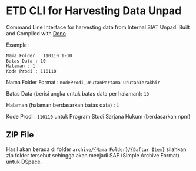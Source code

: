 # ETD CLI for Harvesting Data Unpad

Command Line Interface for harvesting data from Internal SIAT Unpad.
Built and Compiled with [Deno](https://deno.com)

Example :
```
Nama Folder : 110110_1-10
Batas Data : 10
Halaman : 1
Kode Prodi : 110110
```

Nama Folder Format :
`KodeProdi_UrutanPertama-UrutanTerakhir`

Batas Data (berisi angka untuk batas data per halaman):
`10`

Halaman (halaman berdasarkan batas data) :
`1`

Kode Prodi :
`110110` untuk Program Studi Sarjana Hukum (berdasarkan npm)

## ZIP File

Hasil akan berada di folder `archive/{Nama Folder}/{Daftar Item}` silahkan zip folder tersebut sehingga akan menjadi SAF (Simple Archive Format) untuk DSpace.
